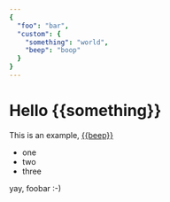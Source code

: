 ```yaml
---
{
  "foo": "bar",
  "custom": {
    "something": "world",
    "beep": "boop"
  }
}
---
```


# Hello {{something}}

This is an example, [{{beep}}]({{beep}})

[//]: # (@TODO: this is a comment)

* one
* two
* three

yay, foobar :-)
